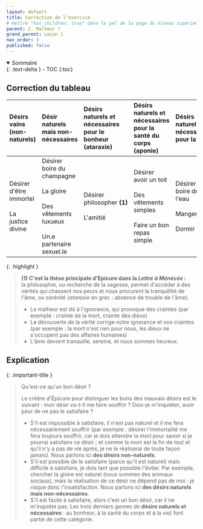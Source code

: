```yaml
---
layout: default
title: Correction de l'exercice
# mettre "has_children: true" dans le yml de la page du niveau supérieur
parent: 2. Malheur ?
grand_parent: Leçon 1
nav_order: 3
published: false
---
```



<details open markdown="block">
  <summary>
    Sommaire
  </summary>
  {: .text-delta }
- TOC
{:toc}
</details>

## Correction du tableau

| Désirs vains (non-naturels)  |  Désir naturels mais non-nécessaires  | Désirs naturels et nécessaires pour le bonheur (ataraxie)  |  Désirs naturels et nécessaires pour la santé du corps (aponie)  |  Désirs naturels et nécessaires pour la vie  |  
| :--- | :--- | :--- | :--- | :--- | 
| Désirer d'être immortel <br><br> La justice divine  |  Désirer boire du champagne <br> <br> La gloire <br> <br> Des vêtements luxueux <br> <br> Un.e partenaire sexuel.le  |  Désirer philosopher **(1)** <br> <br> L'amitié |  Désirer avoir un toit <br> <br> Des vêtements simples <br> <br> Faire un bon repas simple |  Désirer boire de l'eau <br> <br> Manger <br> <br> Dormir  | 

{: .highlight }
> **(1)** **C'est la thèse principale d'Epicure dans la *Lettre à Ménécée* :**  
>la philosophie, ou recherche de la sagesse, permet d'accéder à des vérités qui chassent nos peurs et nous procurent la tranquillité de l'âme, ou sérénité (*ataraxie* en grec : absence de trouble de l'âme).
>- Le malheur est dû à l'ignorance, qui provoque des craintes (par exemple : crainte de la mort, crainte des dieux)
>- La découverte de la vérité corrige notre ignorance et nos craintes (par exemple : la mort n'est rien pour nous, les dieux ne s'occupent pas des affaires humaines)
>- L'âme devient tranquille, sereine, et nous sommes heureux.

## Explication

{: .important-title }
> Qu'est-ce qu'un bon désir ?
> 
> Le critère d'Épicure pour distinguer les bons des mauvais désirs est le suivant : mon désir va-t-il me faire souffrir ? Dois-je m'inquiéter, avoir peur de ne pas le satisfaire ?
> - S'il est impossible à satisfaire, il n'est pas naturel et il me fera nécessairement souffrir (par exemple : désirer l'immortalité me fera toujours souffrir, car je dois attendre la mort pour savoir si je pourrai satisfaire ce désir ; et comme la mort est la fin de tout et qu'il n'y a pas de vie après, je ne le réaliserai de toute façon jamais). Nous parlons ici **des désirs non-naturels**.
> - S'il est possible de le satisfaire (parce qu'il est naturel) mais difficile à satisfaire, je dois tant que possible l'éviter. Par exemple, chercher la gloire est naturel (nous sommes des animaux sociaux), mais la réalisation de ce désir ne dépend pas de moi : je risque donc l'insatisfaction. Nous parlons ici **des désirs naturels mais non-nécessaires**.
> - S'il est facile à satisfaire, alors c'est un bon désir, car il ne m'inquiète pas. Les trois derniers genres de **désirs naturels et nécessaires** : au bonheur, à la santé du corps et à la vie) font partie de cette catégorie.

